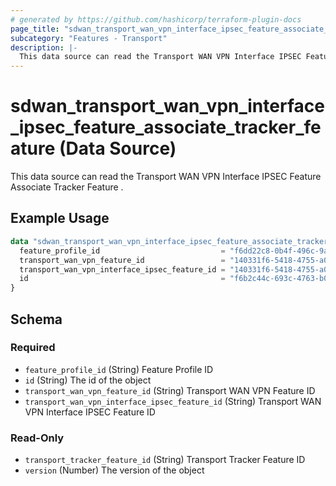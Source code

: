 ```yaml
---
# generated by https://github.com/hashicorp/terraform-plugin-docs
page_title: "sdwan_transport_wan_vpn_interface_ipsec_feature_associate_tracker_feature Data Source - terraform-provider-sdwan"
subcategory: "Features - Transport"
description: |-
  This data source can read the Transport WAN VPN Interface IPSEC Feature Associate Tracker Feature .
---
```


# sdwan_transport_wan_vpn_interface_ipsec_feature_associate_tracker_feature (Data Source)

This data source can read the Transport WAN VPN Interface IPSEC Feature Associate Tracker Feature .

## Example Usage

```terraform
data "sdwan_transport_wan_vpn_interface_ipsec_feature_associate_tracker_feature" "example" {
  feature_profile_id                           = "f6dd22c8-0b4f-496c-9a0b-6813d1f8b8ac"
  transport_wan_vpn_feature_id                 = "140331f6-5418-4755-a059-13c77eb96037"
  transport_wan_vpn_interface_ipsec_feature_id = "140331f6-5418-4755-a059-13c77eb96037"
  id                                           = "f6b2c44c-693c-4763-b010-895aa3d236bd"
}
```

<!-- schema generated by tfplugindocs -->
## Schema

### Required

- `feature_profile_id` (String) Feature Profile ID
- `id` (String) The id of the object
- `transport_wan_vpn_feature_id` (String) Transport WAN VPN Feature ID
- `transport_wan_vpn_interface_ipsec_feature_id` (String) Transport WAN VPN Interface IPSEC Feature ID

### Read-Only

- `transport_tracker_feature_id` (String) Transport Tracker Feature ID
- `version` (Number) The version of the object
